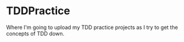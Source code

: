 # TDDPractice
Where I'm going to upload my TDD practice projects as I try to get the concepts of TDD down.
